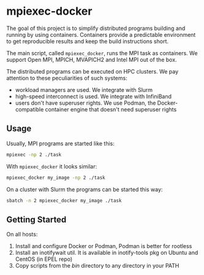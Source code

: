 # mpiexec-docker

The goal of this project is to simplify distributed programs building and running by using containers. Containers provide a predictable environment to get reproducible results and keep the build instructions short.

The main script, called `mpiexec_docker`, runs the MPI task as containers. We support Open MPI, MPICH, MVAPICH2 and Intel MPI out of the box.

The distributed programs can be executed on HPC clusters. We pay attention to these peculiarities of such systems:

- workload managers are used. We integrate with Slurm
- high-speed interconnect is used. We integrate with InfiniBand
- users don't have superuser rights. We use Podman, the Docker-compatible container engine that doesn't need superuser rights

## Usage
Usually, MPI programs are started like this: 
```bash
mpiexec -np 2 ./task
```

With `mpiexec_docker` it looks similar:
```bash
mpiexec_docker my_image -np 2 ./task
```

On a cluster with Slurm the programs can be started this way:
```bash
sbatch -n 2 mpiexec_docker my_image ./task
```

## Getting Started ##
On all hosts:
1. Install and configure Docker or Podman, Podman is better for rootless
2. Install an inotifywait util. It is available in inotify-tools pkg on Ubuntu and CentOS (in EPEL repo)
3. Copy scripts from the _bin_ directory to any directory in your PATH
